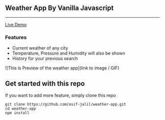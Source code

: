## Weather App By Vanilla Javascript
---

[Live Demo](https://asif-jalil.github.io/weather-app/)

### Features

- Current weather of any city
- Temperature, Pressure and Humidity will also be shown
- History for your previous search

![This is Preview of the weather app](link to image / GIF)

## Get started with this repo

If you want to add more feature, simply clone this repo

```
git clone https://github.com/asif-jalil/weather-app.git
cd weather-app
npm install
```